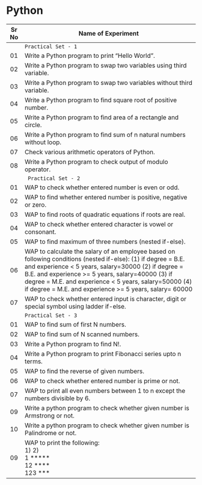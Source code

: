 # Python

| Sr No | Name of Experiment |
|:------------:|------------------|
| |`Practical Set - 1`| 
| 01 | Write a Python program to print “Hello World”. |
| 02 | Write a Python program to swap two variables using third variable. |
| 03 | Write a Python program to swap two variables without third variable. |
| 04 | Write a Python program to find square root of positive number. |
| 05 | Write a Python program to find area of a rectangle and circle. |
| 06 | Write a Python program to find sum of n natural numbers without loop. |
| 07 | Check various arithmetic operators of Python. |
| 08 | Write a Python program to check output of modulo operator. |
| |` Practical Set - 2`| 
| 01 | WAP to check whether entered number is even or odd. |
| 02 | WAP to find whether entered number is positive, negative or zero. |
| 03 | WAP to find roots of quadratic equations if roots are real. |
| 04 | WAP to check whether entered character is vowel or consonant. |
| 05 | WAP to find maximum of three numbers (nested if-else). |
| 06 | WAP to calculate the salary of an employee based on following conditions (nested if-else): (1) if degree = B.E. and experience < 5 years, salary=30000 (2) if degree = B.E. and experience >= 5 years, salary=40000 (3) if degree = M.E. and experience < 5 years, salary=50000 (4) if degree = M.E. and experience >= 5 years, salary= 60000 |
| 07 | WAP to check whether entered input is character, digit or special symbol using ladder if-else. |
| |`Practical Set - 3`| 
| 01 | WAP to find sum of first N numbers. |
| 02 | WAP to find sum of N scanned numbers. |
| 03 | Write a Python program to find N!. |
| 04 | Write a Python program to print Fibonacci series upto n terms. |
| 05 | WAP to find the reverse of given numbers. |
| 06 | WAP to check whether entered number is prime or not. |
| 07 | WAP to print all even numbers between 1 to n except the numbers divisible by 6. |
| 09 | Write a python program to check whether given number is Armstrong or not. |
| 10 | Write a python program to check whether given number is Palindrome or not. |
| 09 | WAP to print the following: <br> 1)          2) <br> 1          ***** <br> 12          **** <br> 123          *** |
